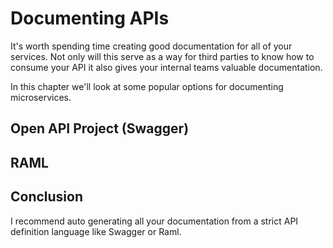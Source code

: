 # Documenting APIs

It's worth spending time creating good documentation for all of your services. Not only will this serve as a way for
third parties to know how to consume your API it also gives your internal teams valuable documentation.

In this chapter we'll look at some popular options for documenting microservices.

## Open API Project (Swagger)

## RAML

## Conclusion

I recommend auto generating all your documentation from a strict API definition language like Swagger or Raml.
